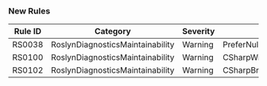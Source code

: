 ### New Rules
Rule ID | Category | Severity | Notes
--------|----------|----------|-------
RS0038 | RoslynDiagnosticsMaintainability | Warning | PreferNullLiteral
RS0100 | RoslynDiagnosticsMaintainability | Warning | CSharpWrapStatementsDiagnosticAnalyzer
RS0102 | RoslynDiagnosticsMaintainability | Warning | CSharpBracePlacementDiagnosticAnalyzer
